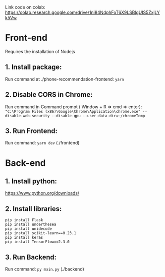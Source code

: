 Link code on colab: https://colab.research.google.com/drive/1ni84NdphFoT6X9LSBlgUIS5ZxjLYk5Vw

# Front-end
Requires the installation of Nodejs
## 1. Install package:
Run command at ./phone-recommendation-frontend: `yarn`

## 2. Disable CORS in Chrome:
Run command in Command prompt ( Window + R => cmd => enter): `"C:\Program Files (x86)\Google\Chrome\Application\chrome.exe" --disable-web-security --disable-gpu --user-data-dir=~/chromeTemp`

## 3. Run Frontend:
Run command: `yarn dev` (./frontend)

# Back-end
## 1. Install python:
https://www.python.org/downloads/

## 2. Install libraries:
```
pip install Flask
pip install underthesea
pip install unidecode
pip install scikit-learn==0.23.1
pip install keras
pip install TensorFlow==2.3.0
```

## 3. Run Backend:
Run command: `py main.py` (./backend)




